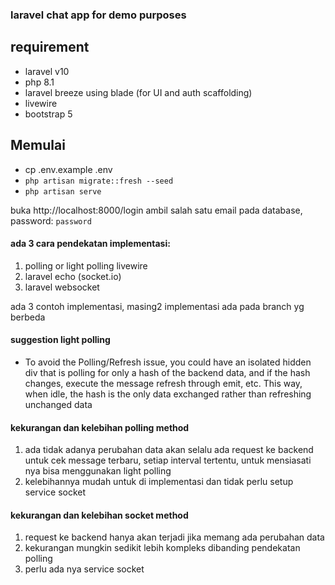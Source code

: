 ### laravel chat app for demo purposes

## requirement
- laravel v10
- php 8.1
- laravel breeze using blade (for UI and auth scaffolding)
- livewire
- bootstrap 5

## Memulai
- cp .env.example .env
- `php artisan migrate::fresh --seed`
- `php artisan serve`

buka http://localhost:8000/login ambil salah satu email pada database, password: `password`

#### ada 3 cara pendekatan implementasi:
1. polling or light polling livewire
2. laravel echo (socket.io)
3. laravel websocket

ada 3 contoh implementasi, masing2 implementasi ada pada branch yg berbeda

#### suggestion light polling
- To avoid the Polling/Refresh issue, you could have an isolated hidden div that is polling for only a hash of the backend
  data, and if the hash changes, execute the message refresh through emit, etc. This way, when idle, the hash is the only
  data exchanged rather than refreshing unchanged data

#### kekurangan dan kelebihan polling method
1. ada tidak adanya perubahan data akan selalu ada request ke backend untuk cek message terbaru, setiap interval tertentu,
   untuk mensiasati nya bisa menggunakan light polling
2. kelebihannya mudah untuk di implementasi dan tidak perlu setup service socket

#### kekurangan dan kelebihan socket method
1. request ke backend hanya akan terjadi jika memang ada perubahan data
2. kekurangan mungkin sedikit lebih kompleks dibanding pendekatan polling
3. perlu ada nya service socket
